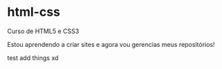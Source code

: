 # html-css
 Curso de HTML5 e CSS3

 Estou aprendendo a criar sites e agora vou gerencias meus repositórios!

 test add things xd
